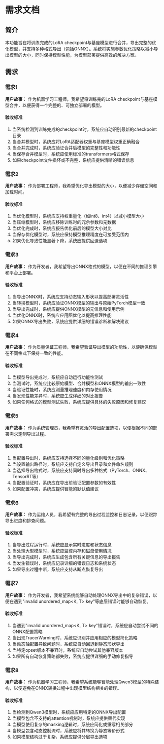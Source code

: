 # 需求文档

## 简介

本功能旨在将训练完成的LoRA checkpoint与基座模型进行合并，导出完整的优化模型，并支持多种格式导出（包括ONNX）。系统将实施参数优化策略以减小导出模型的大小，同时保持模型性能，为模型部署提供高效的解决方案。

## 需求

### 需求1

**用户故事：** 作为机器学习工程师，我希望将训练完的LoRA checkpoint与基座模型合并，以便获得一个完整的、可独立部署的模型。

#### 验收标准

1. 当系统检测到训练完成的checkpoint时，系统应自动识别最新的checkpoint目录
2. 当合并模型时，系统应将LoRA适配器权重与基座模型权重正确融合
3. 当合并完成时，系统应验证合并后模型的完整性和功能性
4. 当保存合并模型时，系统应使用标准的transformers格式保存
5. 如果checkpoint文件损坏或不完整，系统应提供清晰的错误信息

### 需求2

**用户故事：** 作为部署工程师，我希望优化导出模型的大小，以便减少存储空间和加载时间。

#### 验收标准

1. 当优化模型时，系统应支持权重量化（如int8、int4）以减小模型大小
2. 当压缩模型时，系统应移除训练时的冗余参数和元数据
3. 当优化完成时，系统应报告优化前后的模型大小对比
4. 当保存优化模型时，系统应保持模型推理精度在可接受范围内
5. 如果优化导致性能显著下降，系统应提供回退选项

### 需求3

**用户故事：** 作为开发者，我希望导出ONNX格式的模型，以便在不同的推理引擎和平台上部署。

#### 验收标准

1. 当导出ONNX时，系统应支持动态输入形状以提高部署灵活性
2. 当转换模型时，系统应验证ONNX模型的输出与原始PyTorch模型一致
3. 当导出完成时，系统应提供ONNX模型的元信息和使用示例
4. 当优化ONNX时，系统应应用图优化以提高推理性能
5. 如果ONNX导出失败，系统应提供详细的错误诊断和解决建议

### 需求4

**用户故事：** 作为质量保证工程师，我希望验证导出模型的功能性，以便确保模型在不同格式下保持一致的性能。

#### 验收标准

1. 当模型导出完成时，系统应自动运行功能性测试
2. 当测试时，系统应比较原始模型、合并模型和ONNX模型的输出一致性
3. 当验证性能时，系统应测量推理速度和内存使用情况
4. 当发现性能差异时，系统应生成详细的对比报告
5. 如果任何格式的模型测试失败，系统应提供具体的失败原因和修复建议

### 需求5

**用户故事：** 作为系统管理员，我希望有灵活的导出配置选项，以便根据不同的部署需求定制导出过程。

#### 验收标准

1. 当配置导出时，系统应支持选择不同的量化级别和优化策略
2. 当设置输出路径时，系统应支持自定义导出目录和文件命名规则
3. 当选择导出格式时，系统应支持同时导出多种格式（PyTorch、ONNX、TensorRT等）
4. 当配置验证时，系统应在导出前验证配置参数的有效性
5. 如果配置冲突，系统应提供智能的默认值建议

### 需求6

**用户故事：** 作为运维人员，我希望有完整的导出过程监控和日志记录，以便跟踪导出进度和排查问题。

#### 验收标准

1. 当导出过程运行时，系统应显示实时进度和状态信息
2. 当处理大型模型时，系统应监控内存和磁盘使用情况
3. 当导出完成时，系统应生成包含所有关键信息的导出报告
4. 当发生错误时，系统应记录详细的错误日志和系统状态
5. 如果导出过程中断，系统应支持从断点恢复导出

### 需求7

**用户故事：** 作为开发者，我希望系统能够自动处理ONNX导出中的复杂错误，以便在遇到"invalid unordered_map<K, T> key"等底层错误时能够自动恢复。

#### 验收标准

1. 当遇到"invalid unordered_map<K, T> key"错误时，系统应自动尝试不同的ONNX配置策略
2. 当出现TracerWarning时，系统应识别并应用相应的模型简化策略
3. 当动态轴配置导致问题时，系统应自动回退到静态形状导出
4. 当特定opset版本不兼容时，系统应自动尝试其他兼容版本
5. 如果所有自动恢复策略都失败，系统应提供详细的手动修复指导

### 需求8

**用户故事：** 作为机器学习工程师，我希望系统能够智能处理Qwen3模型的特殊结构，以便避免在ONNX转换过程中出现模型结构相关的错误。

#### 验收标准

1. 当检测到Qwen3模型时，系统应应用特定的ONNX导出配置
2. 当模型包含不支持的attention机制时，系统应提供替代实现
3. 当模型使用复杂的masking逻辑时，系统应简化或重写相关部分
4. 当模型包含动态控制流时，系统应将其转换为静态等价形式
5. 如果模型结构过于复杂，系统应提供分层导出选项